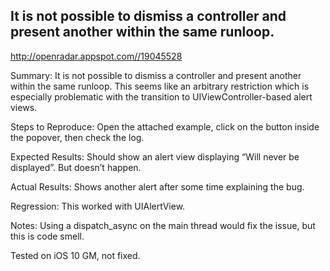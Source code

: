 ## It is not possible to dismiss a controller and present another within the same runloop.

http://openradar.appspot.com//19045528

Summary:
It is not possible to dismiss a controller and present another within the same runloop. This seems like an arbitrary restriction which is especially problematic with the transition to UIViewController-based alert views.

Steps to Reproduce:
Open the attached example, click on the button inside the popover, then check the log.

Expected Results:
Should show an alert view displaying “Will never be displayed”. But doesn’t happen.

Actual Results:
Shows another alert after some time explaining the bug.

Regression:
This worked with UIAlertView.

Notes:
Using a dispatch_async on the main thread would fix the issue, but this is code smell.

Tested on iOS 10 GM, not fixed.
